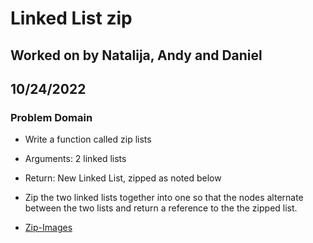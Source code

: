 # Linked List zip

## Worked on by Natalija, Andy and Daniel

## 10/24/2022

### Problem Domain

- Write a function called zip lists
- Arguments: 2 linked lists
- Return: New Linked List, zipped as noted below
- Zip the two linked lists together into one so that the nodes alternate between the two lists and return a reference to the the zipped list.

- [Zip-Images](./images/zip_lists.jpg)
